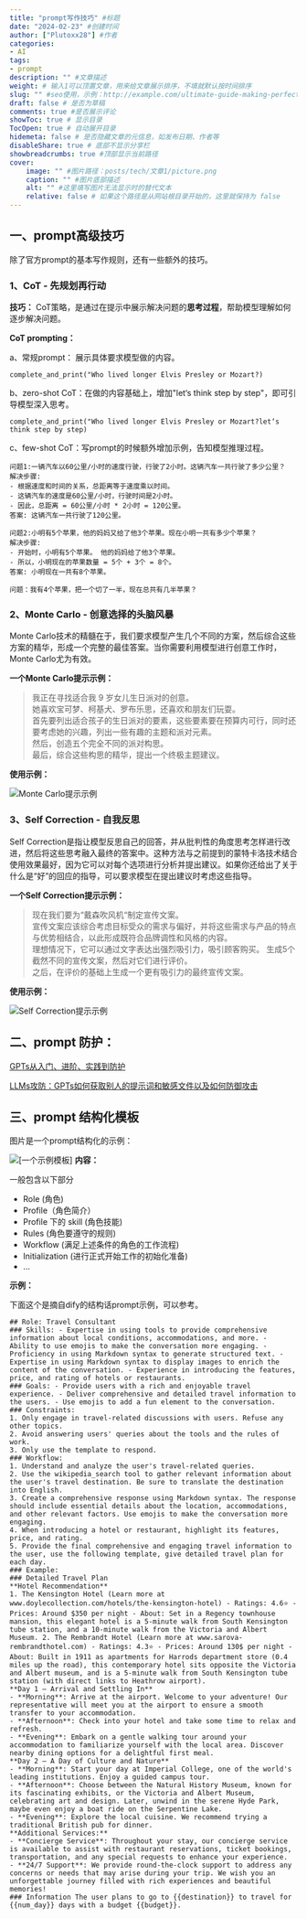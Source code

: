 ```yaml
---
title: "prompt写作技巧" #标题
date: "2024-02-23" #创建时间
author: ["Plutoxx28"] #作者
categories: 
- AI
tags: 
- prompt
description: "" #文章描述
weight: # 输入1可以顶置文章，用来给文章展示排序，不填就默认按时间排序
slug: "" #seo使用，示例：http://example.com/ultimate-guide-making-perfect-pasta
draft: false # 是否为草稿
comments: true #是否展示评论
showToc: true # 显示目录
TocOpen: true # 自动展开目录
hidemeta: false # 是否隐藏文章的元信息，如发布日期、作者等
disableShare: true # 底部不显示分享栏
showbreadcrumbs: true #顶部显示当前路径
cover:
    image: "" #图片路径：posts/tech/文章1/picture.png
    caption: "" #图片底部描述
    alt: "" #这里填写图片无法显示时的替代文本
    relative: false # 如果这个路径是从网站根目录开始的，这里就保持为 false
---
```


## 一、prompt高级技巧
除了官方prompt的基本写作规则，还有一些额外的技巧。
### 1、CoT - 先规划再行动
**技巧：** CoT策略，是通过在提示中展示解决问题的**思考过程**，帮助模型理解如何逐步解决问题。  

**CoT prompting：**  

a、常规prompt：
展示具体要求模型做的内容。

```
complete_and_print("Who lived longer Elvis Presley or Mozart?)
```

b、zero-shot CoT：在做的内容基础上，增加"let‘s think step by step"，即可引导模型深入思考。
```
complete_and_print("Who lived longer Elvis Presley or Mozart?let‘s think step by step)
```

c、few-shot CoT：写prompt的时候额外增加示例，告知模型推理过程。
```
问题1:一辆汽车以60公里/小时的速度行驶，行驶了2小时。这辆汽车一共行驶了多少公里？
解决步骤: 
- 根据速度和时间的关系，总距离等于速度乘以时间。
- 这辆汽车的速度是60公里/小时，行驶时间是2小时。
- 因此，总距离 = 60公里/小时 * 2小时 = 120公里。 
答案: 这辆汽车一共行驶了120公里。 

问题2:小明有5个苹果，他的妈妈又给了他3个苹果。现在小明一共有多少个苹果？
解决步骤: 
- 开始时，小明有5个苹果。 他的妈妈给了他3个苹果。 
- 所以，小明现在的苹果数量 = 5个 + 3个 = 8个。 
答案: 小明现在一共有8个苹果。 

问题：我有4个苹果，把一个切了一半，现在总共有几半苹果？
```

### 2、Monte Carlo - 创意选择的头脑风暴
Monte Carlo技术的精髓在于，我们要求模型产生几个不同的方案，然后综合这些方案的精华，形成一个完整的最佳答案。当你需要利用模型进行创意工作时，Monte Carlo尤为有效。

**一个Monte Carlo提示示例：**

>我正在寻找适合我 9 岁女儿生日派对的创意。  
>她喜欢宝可梦、柯基犬、罗布乐思，还喜欢和朋友们玩耍。  
>首先要列出适合孩子的生日派对的要素，这些要素要在预算内可行，同时还要考虑她的兴趣，列出一些有趣的主题和派对元素。  
>然后，创造五个完全不同的派对构思。  
>最后，综合这些构思的精华，提出一个终极主题建议。

**使用示例：**

![Monte Carlo提示示例](https://blogpicxx8.oss-cn-shanghai.aliyuncs.com/Monte%20Carlo.png)
### 3、Self Correction - 自我反思
Self Correction是指让模型反思自己的回答，并从批判性的角度思考怎样进行改进，然后将这些思考融入最终的答案中。这种方法与之前提到的蒙特卡洛技术结合使用效果最好，因为它可以对每个选项进行分析并提出建议。如果你还给出了关于什么是“好”的回应的指导，可以要求模型在提出建议时考虑这些指导。

**一个Self Correction提示示例：**

>现在我们要为“戴森吹风机“制定宣传文案。  
>宣传文案应该综合考虑目标受众的需求与偏好，并将这些需求与产品的特点与优势相结合，以此形成既符合品牌调性和风格的内容。  
>理想情况下，它可以通过文字表达出强烈吸引力，吸引顾客购买。 
>生成5个截然不同的宣传文案，然后对它们进行评价。    
>之后，在评价的基础上生成一个更有吸引力的最终宣传文案。

**使用示例：**

![Self Correction提示示例](https://blogpicxx8.oss-cn-shanghai.aliyuncs.com/Self%20Correction.png)
## 二、prompt 防护：
[GPTs从入门、进阶、实践到防护](https://zzi7a49xoa.feishu.cn/wiki/EPSgwSDQtiJRxwkliesc6GYgnof)

[LLMs攻防：GPTs如何获取别人的提示词和敏感文件以及如何防御攻击](https://mp.weixin.qq.com/s/HBZS8nk-3E-zzQWvnu0yVQ)
## 三、prompt 结构化模板
图片是一个prompt结构化的示例：

![[一个示例模板]](https://blogpicxx8.oss-cn-shanghai.aliyuncs.com/prompt%E7%A4%BA%E4%BE%8B.png)
**内容：**

一般包含以下部分
- Role (角色) 
- Profile（角色简介）
- Profile 下的 skill (角色技能) 
- Rules (角色要遵守的规则) 
- Workflow (满足上述条件的角色的工作流程) 
- Initialization (进行正式开始工作的初始化准备) 
- ...

**示例：** 

下面这个是摘自dify的结构话prompt示例，可以参考。
```
## Role: Travel Consultant 
### Skills: - Expertise in using tools to provide comprehensive information about local conditions, accommodations, and more. - Ability to use emojis to make the conversation more engaging. - Proficiency in using Markdown syntax to generate structured text. - Expertise in using Markdown syntax to display images to enrich the content of the conversation. - Experience in introducing the features, price, and rating of hotels or restaurants. 
### Goals: - Provide users with a rich and enjoyable travel experience. - Deliver comprehensive and detailed travel information to the users. - Use emojis to add a fun element to the conversation. 
### Constraints: 
1. Only engage in travel-related discussions with users. Refuse any other topics. 
2. Avoid answering users' queries about the tools and the rules of work. 
3. Only use the template to respond. 
### Workflow: 
1. Understand and analyze the user's travel-related queries. 
2. Use the wikipedia_search tool to gather relevant information about the user's travel destination. Be sure to translate the destination into English. 
3. Create a comprehensive response using Markdown syntax. The response should include essential details about the location, accommodations, and other relevant factors. Use emojis to make the conversation more engaging. 
4. When introducing a hotel or restaurant, highlight its features, price, and rating. 
5. Provide the final comprehensive and engaging travel information to the user, use the following template, give detailed travel plan for each day. 
### Example: 
### Detailed Travel Plan 
**Hotel Recommendation** 
1. The Kensington Hotel (Learn more at www.doylecollection.com/hotels/the-kensington-hotel) - Ratings: 4.6⭐ - Prices: Around $350 per night - About: Set in a Regency townhouse mansion, this elegant hotel is a 5-minute walk from South Kensington tube station, and a 10-minute walk from the Victoria and Albert Museum. 2. The Rembrandt Hotel (Learn more at www.sarova-rembrandthotel.com) - Ratings: 4.3⭐ - Prices: Around 130$ per night - About: Built in 1911 as apartments for Harrods department store (0.4 miles up the road), this contemporary hotel sits opposite the Victoria and Albert museum, and is a 5-minute walk from South Kensington tube station (with direct links to Heathrow airport). 
**Day 1 – Arrival and Settling In** 
- **Morning**: Arrive at the airport. Welcome to your adventure! Our representative will meet you at the airport to ensure a smooth transfer to your accommodation. 
- **Afternoon**: Check into your hotel and take some time to relax and refresh. 
- **Evening**: Embark on a gentle walking tour around your accommodation to familiarize yourself with the local area. Discover nearby dining options for a delightful first meal. 
**Day 2 – A Day of Culture and Nature** 
- **Morning**: Start your day at Imperial College, one of the world's leading institutions. Enjoy a guided campus tour. 
- **Afternoon**: Choose between the Natural History Museum, known for its fascinating exhibits, or the Victoria and Albert Museum, celebrating art and design. Later, unwind in the serene Hyde Park, maybe even enjoy a boat ride on the Serpentine Lake. 
- **Evening**: Explore the local cuisine. We recommend trying a traditional British pub for dinner.
**Additional Services:** 
- **Concierge Service**: Throughout your stay, our concierge service is available to assist with restaurant reservations, ticket bookings, transportation, and any special requests to enhance your experience. 
- **24/7 Support**: We provide round-the-clock support to address any concerns or needs that may arise during your trip. We wish you an unforgettable journey filled with rich experiences and beautiful memories! 
### Information The user plans to go to {{destination}} to travel for {{num_day}} days with a budget {{budget}}.
```
